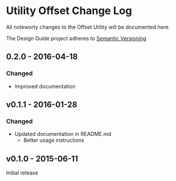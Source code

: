 Utility Offset Change Log
============================
All noteworty changes to the Offset Utility will be documented here.

The Design Guide project adheres to [Semantic Versioning](http://semver.org)


0.2.0 - 2016-04-18
------------------
### Changed
* Improved documentation


v0.1.1 - 2016-01-28
-------------------
### Changed
* Updated documentation in README.md
    * Better usage instructions

        
v0.1.0 - 2015-06-11
-------------------
Initial release
